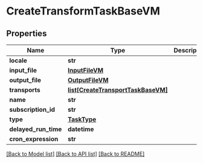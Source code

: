 # CreateTransformTaskBaseVM


## Properties
Name | Type | Description | Notes
------------ | ------------- | ------------- | -------------
**locale** | **str** |  | [optional] 
**input_file** | [**InputFileVM**](InputFileVM.md) |  | [optional] 
**output_file** | [**OutputFileVM**](OutputFileVM.md) |  | [optional] 
**transports** | [**list[CreateTransportTaskBaseVM]**](CreateTransportTaskBaseVM.md) |  | [optional] 
**name** | **str** |  | [optional] 
**subscription_id** | **str** |  | [optional] 
**type** | [**TaskType**](TaskType.md) |  | [optional] 
**delayed_run_time** | **datetime** |  | [optional] 
**cron_expression** | **str** |  | [optional] 

[[Back to Model list]](../README.md#documentation-for-models) [[Back to API list]](../README.md#documentation-for-api-endpoints) [[Back to README]](../README.md)


